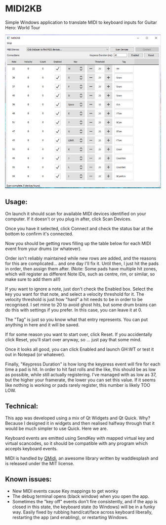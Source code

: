 # MIDI2KB
Simple Windows application to translate MIDI to keyboard inputs for Guitar Hero: World Tour

![Screenshot](https://raw.githubusercontent.com/danieloneill/MIDI2KB/main/midi2kb.png)

## Usage:
On launch it should scan for available MIDI devices identified on your computer. If it doesn't or you plug in after, click Scan Devices.

Once you have it selected, click Connect and check the status bar at the bottom to confirm it's connected.

Now you should be getting rows filling up the table below for each MIDI event from your drums (or whatever).

Order isn't reliably maintained while new rows are added, and the reasons for this are complicated... and one day I'll fix it. Until then, I just hit the pads in order, then assign them after.  (Note: Some pads have multiple hit zones, which will register as different Note IDs, such as centre, rim, or similar, so make sure to add them all!)

If you want to ignore a note, just don't check the Enabled box. Select the key you want for that note, and select a velocity threshold for it. The velocity threshold is just how "hard" a hit needs to be in order to be recognised. I set mine to 20 to avoid ghost hits, but some drum brains can do this with settings if you prefer. In this case, you can leave it at 0.

The "Tag" is just so you know what that entry represents. You can put anything in here and it will be saved.

If for some reason you want to start over, click Reset. If you accidentally click Reset, you'll start over anyway, so ... just pay that some mind.

Once it looks all good, you can click Enabled and launch GH:WT or test it out in Notepad (or whatever).

Finally, "Keypress Duration" is how long the keypress event will fire for each time a pad is hit. In order to hit fast rolls and the like, this should be as low as possible, while still actually registering. I've managed with as low as 37, but the higher your framerate, the lower you can set this value. If it seems like nothing is working or pads rarely register, this number is likely TOO LOW.

## Technical:
This app was developed using a mix of Qt Widgets and Qt Quick. Why? Because I designed it in widgets and then realised halfway through that it would be much simpler to use Quick. Here we are.

Keyboard events are emitted using SendKey with mapped virtual key and virtual scancodes, so it should be compatible with any program which accepts keyboard events.

MIDI is handled by [QMidi](https://github.com/waddlesplash/QMidi), an awesome library written by waddlesplash and is released under the MIT license.

## Known issues:
 * New MIDI events cause Key mappings to get wonky
 * The debug terminal opens (black window) when you open the app.
 * Sometimes the "key off" events don't fire consistently, and if the app is closed in this state, the keyboard state (to Windows) will be in a funky way. Easily fixed by rubbing hand/cat/face across keyboard liberally, restarting the app (and enabling), or restarting Windows.
